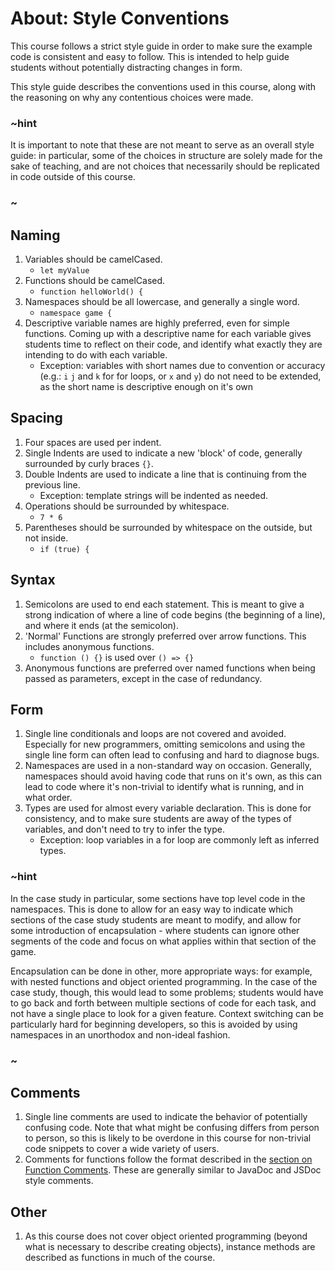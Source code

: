 # About: Style Conventions

This course follows a strict style guide in order to make sure the example code is consistent and easy to follow. This is intended to help guide students without potentially distracting changes in form.

This style guide describes the conventions used in this course, along with the reasoning on why any contentious choices were made.

### ~hint

It is important to note that these are not meant to serve as an overall style guide: in particular, some of the choices in structure are solely made for the sake of teaching, and are not choices that necessarily should be replicated in code outside of this course.

### ~

## Naming

1. Variables should be camelCased.
    * ``let myValue``
2. Functions should be camelCased.
    * ``function helloWorld() {``
3. Namespaces should be all lowercase, and generally a single word.
    * ``namespace game {``
4. Descriptive variable names are highly preferred, even for simple functions. Coming up with a descriptive name for each variable gives students time to reflect on their code, and identify what exactly they are intending to do with each variable.
    * Exception: variables with short names due to convention or accuracy (e.g.: ``i`` ``j`` and ``k`` for for loops, or ``x`` and ``y``) do not need to be extended, as the short name is descriptive enough on it's own

## Spacing

1. Four spaces are used per indent.
2. Single Indents are used to indicate a new 'block' of code, generally surrounded by curly braces ``{}``.
3. Double Indents are used to indicate a line that is continuing from the previous line.
    * Exception: template strings will be indented as needed.
4. Operations should be surrounded by whitespace.
    * ``7 * 6``
5. Parentheses should be surrounded by whitespace on the outside, but not inside.
    * ``if (true) {``

## Syntax

1. Semicolons are used to end each statement. This is meant to give a strong indication of where a line of code begins (the beginning of a line), and where it ends (at the semicolon).
2. 'Normal' Functions are strongly preferred over arrow functions. This includes anonymous functions.
    * ``function () {}`` is used over ``() => {}``
3. Anonymous functions are preferred over named functions when being passed as parameters, except in the case of redundancy.

## Form

1. Single line conditionals and loops are not covered and avoided. Especially for new programmers, omitting semicolons and using the single line form can often lead to confusing and hard to diagnose bugs.
2. Namespaces are used in a non-standard way on occasion. Generally, namespaces should avoid having code that runs on it's own, as this can lead to code where it's non-trivial to identify what is running, and in what order.
3. Types are used for almost every variable declaration. This is done for consistency, and to make sure students are away of the types of variables, and don't need to try to infer the type.
    * Exception: loop variables in a for loop are commonly left as inferred types.

### ~hint

In the case study in particular, some sections have top level code in the namespaces. This is done to allow for an easy way to indicate which sections of the case study students are meant to modify, and allow for some introduction of encapsulation - where students can ignore other segments of the code and focus on what applies within that section of the game.

Encapsulation can be done in other, more appropriate ways: for example, with nested functions and object oriented programming. In the case of the case study, though, this would lead to some problems; students would have to go back and forth between multiple sections of code for each task, and not have a single place to look for a given feature. Context switching can be particularly hard for beginning developers, so this is avoided by using namespaces in an unorthodox and non-ideal fashion.

### ~

## Comments

1. Single line comments are used to indicate the behavior of potentially confusing code. Note that what might be confusing differs from person to person, so this is likely to be overdone in this course for non-trivial code snippets to cover a wide variety of users.
2. Comments for functions follow the format described in the [section on Function Comments](/courses/csintro3/functions/comments). These are generally similar to JavaDoc and JSDoc style comments.

## Other

1. As this course does not cover object oriented programming (beyond what is necessary to describe creating objects), instance methods are described as functions in much of the course. 
